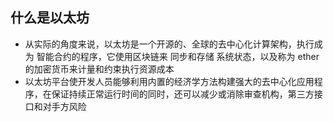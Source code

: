 ## 什么是以太坊
+ 从实际的角度来说，以太坊是一个开源的、全球的去中心化计算架构，执行成为 智能合约的程序，它使用区块链来 同步和存储 系统状态，以及称为 ether的加密货币来计量和约束执行资源成本
+ 以太坊平台使开发人员能够利用内置的经济学方法构建强大的去中心化应用程序，在保证持续正常运行时间的同时，还可以减少或消除审查机构，第三方接口和对手方风险